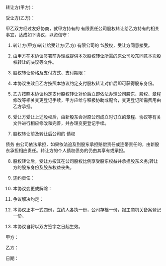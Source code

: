 
 


转让方(甲方)：


受让方(乙方)：


甲乙双方经过友好协商，就甲方持有的 有限责任公司股权转让给乙方持有的相关事宜，达成如下协议，以资信守：


1. 转让方(甲方)转让给受让方(乙方) 有限公司的    %股权，受让方同意接受。


2. 由甲方在本协议签署前办理或提供本次股权转让所需的原公司股东同意本次股权转让的决议等文件。


3. 股权转让价格及支付方式、支付期限：


4. 本协议生效且乙方按照本协议约定支付股权转让对价后即可获得股东身份。


5. 乙方按照本协议约定支付股权转让对价后立即依法办理公司股东、股权、章程修改等相关变更登记手续，甲方应给与积极协助或配合，变更登记所需费用由乙方承担。


6. 受让方受让上述股权后，由新股东会对原公司成立时订立的章程、协议等有关文件进行相应修改和完善，并办理变更登记手续。


7. 股权转让前及转让后公司的
债权

债务
由公司依法承担，如果依法追及到股东承担赔偿责任或连带责任的，由新股东承担相应责任。转让方的个人债权债务的仍由其享有或承担。


8. 股权转让后，受让方按其在公司股权比例享受股东权益并承担股东义务;转让方的股东身份及股东权益丧失。


9. 违约责任：


10. 本协议变更或解除：


11. 争议解决约定：


12. 本协议正本一式四份，立约人各执一份，公司存档一份，报工商机关备案登记一份。


13. 本协议自将以双方签字之日起生效。


甲方：


乙方：


日期：

 


 

 
 
 
 
 
  


  
 

  


  


  
 
 
 
 


